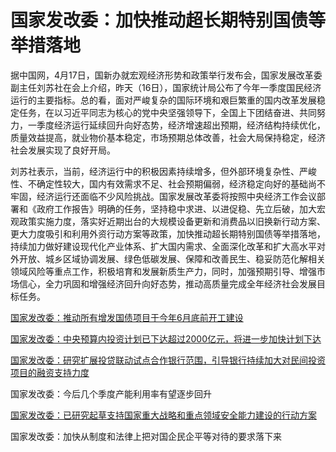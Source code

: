 # 国家发改委：加快推动超长期特别国债等举措落地

据中国网，4月17日，国新办就宏观经济形势和政策举行发布会，国家发展改革委副主任刘苏社在会上介绍，昨天（16日），国家统计局公布了今年一季度国民经济运行的主要指标。总的看，面对严峻复杂的国际环境和艰巨繁重的国内改革发展稳定任务，在以习近平同志为核心的党中央坚强领导下，全国上下团结奋进、共同努力，一季度经济运行延续回升向好态势，经济增速超出预期，经济结构持续优化，质量效益提高，就业物价基本稳定，市场预期总体改善，社会大局保持稳定，经济社会发展实现了良好开局。

刘苏社表示，当前，经济运行中的积极因素持续增多，但外部环境复杂性、严峻性、不确定性较大，国内有效需求不足、社会预期偏弱，经济稳定向好的基础尚不牢固，经济运行还面临不少风险挑战。国家发展改革委将按照中央经济工作会议部署和《政府工作报告》明确的任务，坚持稳中求进、以进促稳、先立后破，加大宏观政策实施力度，落实好近期出台的大规模设备更新和消费品以旧换新行动方案、更大力度吸引和利用外资行动方案等政策，加快推动超长期特别国债等举措落地，持续加力做好建设现代化产业体系、扩大国内需求、全面深化改革和扩大高水平对外开放、城乡区域协调发展、绿色低碳发展、保障和改善民生、稳妥防范化解相关领域风险等重点工作，积极培育和发展新质生产力，同时，加强预期引导、增强市场信心，全力巩固和增强经济回升向好态势，推动高质量完成全年经济社会发展目标任务。

[国家发改委：推动所有增发国债项目于今年6月底前开工建设](https://news.qq.com/rain/a/20240417A05FM700)

[国家发改委：中央预算内投资计划已下达超过2000亿元，将进一步加快计划下达
](https://news.qq.com/rain/a/20240417A05FM900)

[国家发改委：研究扩展投贷联动试点合作银行范围，引导银行持续加大对民间投资项目的融资支持力度](https://news.qq.com/rain/a/20240417A05HYA00)

国家发改委：今后几个季度产能利用率有望逐步回升

[国家发改委：已研究起草支持国家重大战略和重点领域安全能力建设的行动方案](https://news.qq.com/rain/a/20240417A05HYH00)

国家发改委：加快从制度和法律上把对国企民企平等对待的要求落下来

